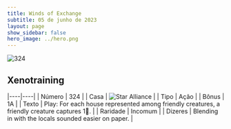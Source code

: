 ```yaml
---
title: Winds of Exchange
subtitle: 05 de junho de 2023
layout: page
show_sidebar: false
hero_image: ../hero.png
---
```


![324](https://mastervault-storage-prod.s3.amazonaws.com/media/card_front/en/600_324_29154760a0bf_en.png)


## Xenotraining

|----|----|
| Número | 324 |
| Casa | ![Star Alliance](https://archonarcana.com/images/thumb/7/7d/Star_Alliance.png/22px-Star_Alliance.png "Aliança Estelar") |
| Tipo | Ação |
| Bônus | 1A |
| Texto | Play: For each house represented among friendly creatures, a friendly creature captures 1.  |
| Raridade | Incomum |
| Dizeres | Blending in with the locals sounded easier on paper. |
